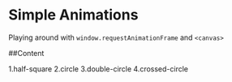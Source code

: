 # Simple Animations

Playing around with `window.requestAnimationFrame` and `<canvas>`

##Content

1.half-square
2.circle
3.double-circle
4.crossed-circle
